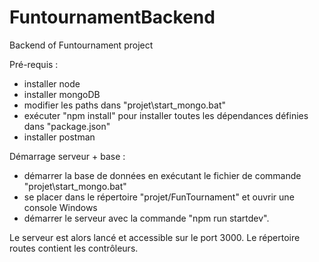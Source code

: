# FuntournamentBackend
Backend of Funtournament project

Pré-requis :
- installer node
- installer mongoDB
- modifier les paths dans "projet\start_mongo.bat"
- exécuter "npm install" pour installer toutes les dépendances définies dans "package.json"
- installer postman

Démarrage serveur + base :
- démarrer la base de données en exécutant le fichier de commande "projet\start_mongo.bat"
- se placer dans le répertoire "projet/FunTournament" et ouvrir une console Windows
- démarrer le serveur avec la commande "npm run startdev".

Le serveur est alors lancé et accessible sur le port 3000. Le répertoire routes contient les contrôleurs.